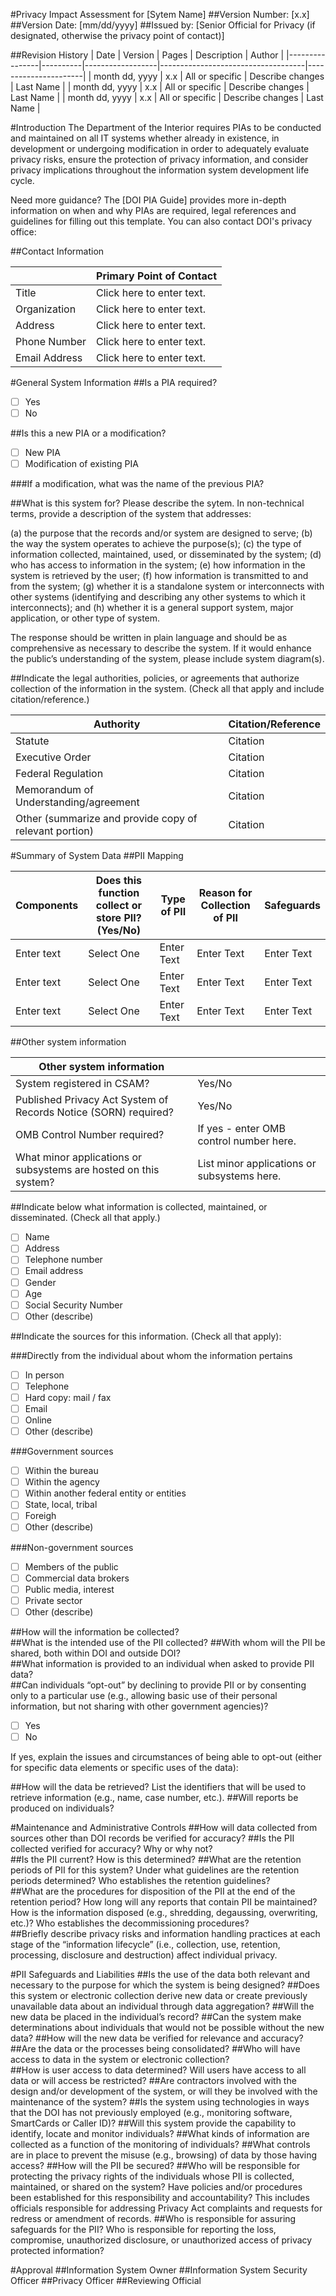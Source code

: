 #Privacy Impact Assessment for [Sytem Name]
##Version Number: [x.x]
##Version Date: [mm/dd/yyyy]
##Issued by: [Senior Official for Privacy (if designated, otherwise the privacy point of contact)]

##Revision History
| Date           | Version  | Pages            | Description                        | Author               |
|----------------|----------|------------------|------------------------------------|----------------------|
| month dd, yyyy | x.x      | All or specific  | Describe changes                   | Last Name            |
| month dd, yyyy | x.x      | All or specific  | Describe changes                   | Last Name            |
| month dd, yyyy | x.x      | All or specific  | Describe changes                   | Last Name            |

#Introduction
The Department of the Interior requires PIAs to be conducted and maintained on all IT systems whether already in existence, in development or undergoing modification in order to adequately evaluate privacy risks, ensure the protection of privacy information, and consider privacy implications throughout the information system development life cycle.  

Need more guidance?  The [DOI PIA Guide] provides more in-depth information on when and why PIAs are required, legal references and guidelines for filling out this template.  You can also contact DOI's privacy office: 

##Contact Information

|                    | Primary Point of Contact  |
|--------------------|---------------------------|
| Title              | Click here to enter text. |
| Organization       | Click here to enter text. |
| Address            | Click here to enter text. |
| Phone Number       | Click here to enter text. |
| Email Address      | Click here to enter text. |



#General System Information
##Is a PIA required? 
- [ ] Yes
- [ ] No

##Is this a new PIA or a modification?
- [ ] New PIA
- [ ] Modification of existing PIA

###If a modification, what was the name of the previous PIA?

##What is this system for?  Please describe the sytem.
In non-technical terms, provide a description of the system that addresses: 

(a) the purpose that the records and/or system are designed to serve;
(b) the way the system operates to achieve the purpose(s);
(c) the type of information collected, maintained, used, or disseminated by the system; (d) who has access to information in the system;
(e) how information in the system is retrieved by the user;
(f) how information is transmitted to and from the system;
(g) whether it is a standalone system or interconnects with other systems (identifying and describing any other systems to which it interconnects); and
(h) whether it is a general support system, major application, or other type of system.

The response should be written in plain language and should be as comprehensive as necessary to describe the system. If it would enhance the public’s understanding of the system, please include system diagram(s).

##Indicate the legal authorities, policies, or agreements that authorize collection of the information in the system. (Check all that apply and include citation/reference.)

| Authority                                              | Citation/Reference |
|--------------------------------------------------------|--------------------|
| Statute                                                | Citation           |
| Executive Order                                        | Citation           |
| Federal Regulation                                     | Citation           |
| Memorandum of Understanding/agreement                  | Citation           |
| Other (summarize and provide copy of relevant portion) | Citation           |

#Summary of System Data
##PII Mapping

| Components | Does this function collect or store PII? (Yes/No) | Type of PII | Reason for Collection of PII | Safeguards |
|------------|---------------------------------------------------|-------------|------------------------------|------------|
| Enter text | Select One                                        | Enter Text  | Enter Text                   | Enter Text |
| Enter text | Select One                                        | Enter Text  | Enter Text                   | Enter Text |
| Enter text | Select One                                        | Enter Text  | Enter Text                   | Enter Text |

##Other system information

| Other system information                                         |                                             |
|------------------------------------------------------------------|---------------------------------------------|
| System registered in CSAM?                                       | Yes/No                                      |
| Published Privacy Act System of Records Notice (SORN) required?  | Yes/No                                      |
| OMB Control Number required?                                     | If yes - enter OMB control number here.     |
| What minor applications or subsystems are hosted on this system? | List minor applications or subsystems here. |

##Indicate below what information is collected, maintained, or disseminated. (Check all that apply.)

- [ ] Name
- [ ] Address
- [ ] Telephone number
- [ ] Email address
- [ ] Gender
- [ ] Age
- [ ] Social Security Number
- [ ] Other (describe)

##Indicate the sources for this information. (Check all that apply):

###Directly from the individual about whom the information pertains
- [ ] In person
- [ ] Telephone
- [ ] Hard copy: mail / fax
- [ ] Email
- [ ] Online
- [ ] Other (describe)

###Government sources
- [ ] Within the bureau
- [ ] Within the agency
- [ ] Within another federal entity or entities
- [ ] State, local, tribal
- [ ] Foreigh
- [ ] Other (describe)

###Non-government sources
- [ ] Members of the public
- [ ] Commercial data brokers
- [ ] Public media, interest
- [ ] Private sector
- [ ] Other (describe)

##How will the information be collected?  
##What is the intended use of the PII collected?
##With whom will the PII be shared, both within DOI and outside DOI?  
##What information is provided to an individual when asked to provide PII data?  
##Can individuals “opt-out” by declining to provide PII or by consenting only to a particular use (e.g., allowing basic use of their personal information, but not sharing with other government agencies)?
- [ ] Yes  
- [ ] No

If yes, explain the issues and circumstances of being able to opt-out (either for specific data elements or specific uses of the data): 

##How will the data be retrieved?  List the identifiers that will be used to retrieve information (e.g., name, case number, etc.).
##Will reports be produced on individuals?

#Maintenance and Administrative Controls
##How will data collected from sources other than DOI records be verified for accuracy?
##Is the PII collected verified for accuracy?  Why or why not?  
##Is the PII current?  How is this determined? 
##What are the retention periods of PII for this system?  Under what guidelines are the retention periods determined?  Who establishes the retention guidelines?  
##What are the procedures for disposition of the PII at the end of the retention period?  How long will any reports that contain PII be maintained?  How is the information disposed (e.g., shredding, degaussing, overwriting, etc.)?  Who establishes the decommissioning procedures?  
##Briefly describe privacy risks and information handling practices at each stage of the “information lifecycle” (i.e., collection, use, retention, processing, disclosure and destruction) affect individual privacy.

#PII Safeguards and Liabilities
##Is the use of the data both relevant and necessary to the purpose for which the system is being designed?
##Does this system or electronic collection derive new data or create previously unavailable data about an individual through data aggregation?
##Will the new data be placed in the individual’s record?
##Can the system make determinations about individuals that would not be possible without the new data?
##How will the new data be verified for relevance and accuracy?
##Are the data or the processes being consolidated?
##Who will have access to data in the system or electronic collection?  
##How is user access to data determined?  Will users have access to all data or will access be restricted?
##Are contractors involved with the design and/or development of the system, or will they be involved with the maintenance of the system?
##Is the system using technologies in ways that the DOI has not previously employed (e.g., monitoring software, SmartCards or Caller ID)?
##Will this system provide the capability to identify, locate and monitor individuals?
##What kinds of information are collected as a function of the monitoring of individuals?
##What controls are in place to prevent the misuse (e.g., browsing) of data by those having access? 
##How will the PII be secured? 
##Who will be responsible for protecting the privacy rights of the individuals whose PII is collected, maintained, or shared on the system?  Have policies and/or procedures been established for this responsibility and accountability?   This includes officials responsible for addressing Privacy Act complaints and requests for redress or amendment of records.
##Who is responsible for assuring safeguards for the PII?  Who is responsible for reporting the loss, compromise, unauthorized disclosure, or unauthorized access of privacy protected information?

#Approval
##Information System Owner
##Information System Security Officer
##Privacy Officer
##Reviewing Official
